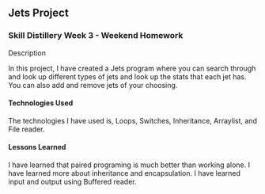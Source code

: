 ## Jets Project

### Skill Distillery Week 3 - Weekend Homework

Description

In this project, I have created a Jets program where you can search through and look up different types of jets and look up the stats that each jet has. You can also add and remove jets of your choosing.


#### Technologies Used
The technologies I have used is, Loops, Switches, Inheritance, Arraylist, and File reader.


#### Lessons Learned
I have learned that paired programing is much better than working alone.
I have learned more about inheritance and encapsulation.
I have learned input and output using Buffered reader.
